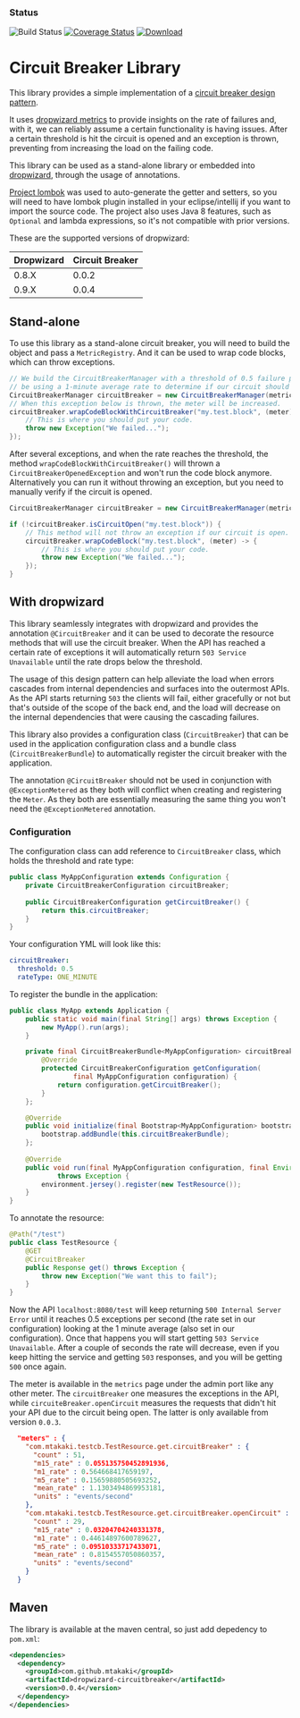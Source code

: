 ### Status
![Build Status](https://codeship.com/projects/6571ba70-b9be-0133-14bc-4a1410bd443d/status?branch=master)
[![Coverage Status](https://coveralls.io/repos/mtakaki/dropwizard-circuitbreaker/badge.svg?branch=master&service=github)](https://coveralls.io/github/mtakaki/dropwizard-circuitbreaker?branch=master)
[![Download](https://maven-badges.herokuapp.com/maven-central/com.github.mtakaki/dropwizard-circuitbreaker/badge.svg)](https://maven-badges.herokuapp.com/maven-central/com.github.mtakaki/dropwizard-circuitbreaker)

# Circuit Breaker Library

This library provides a simple implementation of a [circuit breaker design pattern](https://en.wikipedia.org/wiki/Circuit_breaker_design_pattern).

It uses [dropwizard metrics](http://metrics.dropwizard.io/) to provide insights on the rate of failures and, with it, we can reliably assume a certain functionality is having issues. After a certain threshold is hit the circuit is opened and an exception is thrown, preventing from increasing the load on the failing code.

This library can be used as a stand-alone library or embedded into [dropwizard](http://www.dropwizard.io/), through the usage of annotations.

[Project lombok](https://projectlombok.org/) was used to auto-generate the getter and setters, so you will need to have lombok plugin installed in your eclipse/intellij if you want to import the source code. The project also uses Java 8 features, such as `Optional` and lambda expressions, so it's not compatible with prior versions.

These are the supported versions of dropwizard:

| Dropwizard  |  Circuit Breaker |
|---|---|
| 0.8.X  | 0.0.2  |
| 0.9.X  | 0.0.4  |

## Stand-alone

To use this library as a stand-alone circuit breaker, you will need to build the object and pass a `MetricRegistry`. And it can be used to wrap code blocks, which can throw exceptions.

```java
// We build the CircuitBreakerManager with a threshold of 0.5 failure per second and we'll
// be using a 1-minute average rate to determine if our circuit should be opened or not.
CircuitBreakerManager circuitBreaker = new CircuitBreakerManager(metricRegistry, 0.5, CircuitBreakerManager.RateType.ONE_MINUTE);
// When this exception below is thrown, the meter will be increased.
circuitBreaker.wrapCodeBlockWithCircuitBreaker("my.test.block", (meter) -> {
    // This is where you should put your code.
    throw new Exception("We failed...");
});
```

After several exceptions, and when the rate reaches the threshold, the method `wrapCodeBlockWithCircuitBreaker()` will thrown a `CircuitBreakerOpenedException` and won't run the code block anymore. Alternatively you can run it without throwing an exception, but you need to manually verify if the circuit is opened.

```java
CircuitBreakerManager circuitBreaker = new CircuitBreakerManager(metricRegistry, 0.5, CircuitBreakerManager.RateType.ONE_MINUTE);

if (!circuitBreaker.isCircuitOpen("my.test.block")) {
    // This method will not throw an exception if our circuit is open.
    circuitBreaker.wrapCodeBlock("my.test.block", (meter) -> {
        // This is where you should put your code.
        throw new Exception("We failed...");
    });
}
```

## With dropwizard

This library seamlessly integrates with dropwizard and provides the annotation `@CircuitBreaker` and it can be used to decorate the resource methods that will use the circuit breaker. When the API has reached a certain rate of exceptions it will automatically return `503 Service Unavailable` until the rate drops below the threshold.

The usage of this design pattern can help alleviate the load when errors cascades from internal dependencies and surfaces into the outermost APIs. As the API starts returning `503` the clients will fail, either gracefully or not but that's outside of the scope of the back end, and the load will decrease on the internal dependencies that were causing the cascading failures.

This library also provides a configuration class (`CircuitBreaker`) that can be used in the application configuration class and a bundle class (`CircuitBreakerBundle`) to automatically register the circuit breaker with the application.

The annotation `@CircuitBreaker` should not be used in conjunction with `@ExceptionMetered` as they both will conflict when creating and registering the `Meter`. As they both are essentially measuring the same thing you won't need the `@ExceptionMetered` annotation.

### Configuration

The configuration class can add reference to `CircuitBreaker` class, which holds the threshold and rate type:

```java
public class MyAppConfiguration extends Configuration {
    private CircuitBreakerConfiguration circuitBreaker;
    
    public CircuitBreakerConfiguration getCircuitBreaker() {
        return this.circuitBreaker;
    }
}
``` 

Your configuration YML will look like this:

```yaml
circuitBreaker:
  threshold: 0.5
  rateType: ONE_MINUTE
```

To register the bundle in the application:

```java
public class MyApp extends Application {
    public static void main(final String[] args) throws Exception {
        new MyApp().run(args);
    }

    private final CircuitBreakerBundle<MyAppConfiguration> circuitBreakerBundle = new CircuitBreakerBundle<MyAppConfiguration>() {
        @Override
        protected CircuitBreakerConfiguration getConfiguration(
                final MyAppConfiguration configuration) {
            return configuration.getCircuitBreaker();
        }
    };

    @Override
    public void initialize(final Bootstrap<MyAppConfiguration> bootstrap) {
        bootstrap.addBundle(this.circuitBreakerBundle);
    };
    
    @Override
    public void run(final MyAppConfiguration configuration, final Environment environment)
            throws Exception {
        environment.jersey().register(new TestResource());
    }
}
```

To annotate the resource:

```java
@Path("/test")
public class TestResource {
    @GET
    @CircuitBreaker
    public Response get() throws Exception {
        throw new Exception("We want this to fail");
    }
}
```

Now the API `localhost:8080/test` will keep returning `500 Internal Server Error` until it reaches 0.5 exceptions per second (the rate set in our configuration) looking at the 1 minute average (also set in our configuration). Once that happens you will start getting `503 Service Unavailable`. After a couple of seconds the rate will decrease, even if you keep hitting the service and getting `503` responses, and you will be getting `500` once again.

The meter is available in the `metrics` page under the admin port like any other meter. The `circuitBreaker` one measures the exceptions in the API, while `circuiteBreaker.openCircuit` measures the requests that didn't hit your API due to the circuit being open. The latter is only available from version `0.0.3`.

```json
  "meters" : {
    "com.mtakaki.testcb.TestResource.get.circuitBreaker" : {
      "count" : 51,
      "m15_rate" : 0.055135750452891936,
      "m1_rate" : 0.564668417659197,
      "m5_rate" : 0.15659880505693252,
      "mean_rate" : 1.1303494869953181,
      "units" : "events/second"
    },
    "com.mtakaki.testcb.TestResource.get.circuitBreaker.openCircuit" : {
      "count" : 29,
      "m15_rate" : 0.03204704240331378,
      "m1_rate" : 0.44614897600789627,
      "m5_rate" : 0.09510333717433071,
      "mean_rate" : 0.8154557050860357,
      "units" : "events/second"
    }
  }
```

## Maven

The library is available at the maven central, so just add depedency to `pom.xml`:

```xml
<dependencies>
  <dependency>
    <groupId>com.github.mtakaki</groupId>
    <artifactId>dropwizard-circuitbreaker</artifactId>
    <version>0.0.4</version>
  </dependency>
</dependencies>
```
